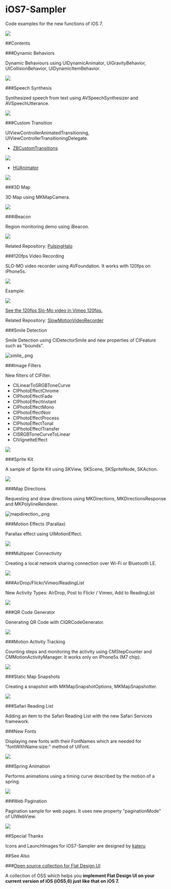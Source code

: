 iOS7-Sampler
============

Code examples for the new functions of iOS 7.

![](http://f.cl.ly/items/1t250s1N3z0c1g2H1N0P/iOS7Sampler1_r1_c1.png)


##Contents

###Dynamic Behaviors

Dynamic Behaviours using UIDynamicAnimator, UIGravityBehavior, UICollisionBehavior, UIDynamicItemBehavior.

![](http://f.cl.ly/items/3M2b110A141D1O0C0D0e/dynamics1__.png)

###Speech Synthesis

Synthesized speech from text using AVSpeechSynthesizer and AVSpeechUtterance.

![](http://f.cl.ly/items/3y0i3B0R3O3E1N1s1w20/speech___.png)

###Custom Transition

UIViewControllerAnimatedTransitioning, UIViewControllerTransitioningDelegate.

- [ZBCustomTransitions](https://github.com/zonble/ZBCustomTransitions)

![](http://f.cl.ly/items/2P0a2Z3W0W2P3p1W2L0X/transition_lines.png)


- [HUAnimator](https://github.com/cinkster/HUAnimator)

![](http://f.cl.ly/items/2S0X383R2T1j1X2Y1e3t/transition_gravity.png)


###3D Map

3D Map using MKMapCamera.

![](http://f.cl.ly/items/0R2T2a2s1A3s1G2n3I25/3DMap_.png)

###iBeacon

Region monitoring demo using iBeacon.

![](http://f.cl.ly/items/220D2F210D1x1D0L1Q20/beacon__.gif)

Related Repository: [PulsingHalo](https://github.com/shu223/PulsingHalo)


###120fps Video Recording

SLO-MO video recorder using AVFoundation. It works with 120fps on iPhone5s.

![](http://f.cl.ly/items/360a271y1G3Q2C2a3p2d/IMG_8907_r1_c1.jpg)

Example:

![](http://f.cl.ly/items/1b3Q0h0k3k2m261s3R3n/samplemovie__.gif)

<p><a href="http://vimeo.com/82064431">See the 120fps Slo-Mo video in Vimeo 120fps.</a></p>

Related Repository: [SlowMotionVideoRecorder](https://github.com/shu223/SlowMotionVideoRecorder)


###Smile Detection

Smile Detection using CIDetectorSmile and new properties of CIFeature such as "bounds".

![smile_.png](https://qiita-image-store.s3.amazonaws.com/0/3180/6b5202e3-749d-d5f8-88ba-1877290e33b2.png)


###Image Filters

New filters of CIFilter.


- CILinearToSRGBToneCurve
- CIPhotoEffectChrome
- CIPhotoEffectFade
- CIPhotoEffectInstant
- CIPhotoEffectMono
- CIPhotoEffectNoir
- CIPhotoEffectProcess
- CIPhotoEffectTonal
- CIPhotoEffectTransfer
- CISRGBToneCurveToLinear
- CIVignetteEffect


![](http://f.cl.ly/items/3K0T3c012o062b0o061c/imagefilters__.png)


###Sprite Kit

A sample of Sprite Kit using SKView, SKScene, SKSpriteNode, SKAction.

![](https://qiita-image-store.s3.amazonaws.com/0/3180/98fcfb76-5ac4-6c3b-cfca-a008790c948a.png)


###Map Directions

Requesting and draw directions using MKDirections, MKDirectionsResponse and MKPolylineRenderer.

![mapdirection_.png](https://qiita-image-store.s3.amazonaws.com/0/3180/3fe4c6f3-4d3d-0fd2-92ee-e5ffcac51b8e.png)

###Motion Effects (Parallax)

Parallax effect using UIMotionEffect.

![](http://f.cl.ly/items/3L2N2m3M1i0G45081o0j/parallax_.png)


###Multipeer Connectivity

Creating a local network sharing connection over Wi-Fi or Bluetooth LE.

![](http://f.cl.ly/items/3T432y3G1w1S1u2W0X0q/multipeer.png)


###AirDrop/Flickr/Vimeo/ReadingList

New Activity Types: AirDrop, Post to Flickr / Vimeo, Add to ReadingList

![](http://f.cl.ly/items/2V2E3P2f1X1z0E0E0E47/AirDrop_.png)


###QR Code Generator

Generating QR Code with CIQRCodeGenerator.

![](http://f.cl.ly/items/3E1q1t1L2n142r2i2I3S/qrcode__.png)


###Motion Activity Tracking

Counting steps and monitoring the activity using CMStepCounter and CMMotionActivityManager. It works only on iPhone5s (M7 chip).

![](http://f.cl.ly/items/391o07450F3U443B3i0v/m7_.png)


###Static Map Snapshots

Creating a snapshot with MKMapSnapshotOptions, MKMapSnapshotter.

![](http://f.cl.ly/items/2Q3d472D37002f063716/map_snapshot.png)


###Safari Reading List

Adding an item to the Safari Reading List with the new Safari Services framework.


###New Fonts

Displaying new fonts with their FontNames which are needed for \"fontWithName:size:\" method of UIFont.

![](http://f.cl.ly/items/2i1P390S0f3K340i0p1G/font2_.png)


###Spring Animation

Performs animations using a timing curve described by the motion of a spring.

![](http://f.cl.ly/items/1S1n3w0M132q3m42430B/springanimation_r1_c1.jpg)


###Web Pagination

Pagination sample for web pages. It uses new property "paginationMode" of UIWebView.

![](http://f.cl.ly/items/2q2F0L2o2G3H2F0k0l1E/IMG_9221_r1_c1.jpg)


##Special Thanks

Icons and LaunchImages for iOS7-Sampler are designed by [kateru](https://crowdworks.jp/public/employees/24534)


##See Also

###[Open source collection for Flat Design UI](http://d.hatena.ne.jp/shu223/20130617/1371606128)

A collection of OSS which helps you **implement Flat Design UI on your current version of iOS (iOS5,6) just like that on iOS 7.**

